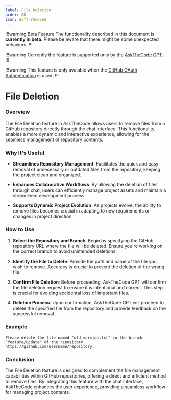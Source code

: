 ```yaml
---
label: File Deletion
order: 80
icon: diff-removed
---
```


!!!warning Beta Feature
The functionality described in this document is **currently in beta**. Please be aware that there might be some unexpected behaviors.
!!!

!!!warning
Currently the feature is supported only by the [AskTheCode GPT](https://chat.openai.com/g/g-3s6SJ5V7S-askthecode).
!!!

!!!warning
This feature is only avalable when the [GitHub OAuth Authentication](/authentication/#authentication-methods) is used.
!!!

# File Deletion

### Overview

The File Deletion feature in AskTheCode allows users to remove files from a GitHub repository directly through the chat interface. This functionality enables a more dynamic and interactive experience, allowing for the seamless management of repository contents.

### Why It's Useful

- **Streamlines Repository Management**: Facilitates the quick and easy removal of unnecessary or outdated files from the repository, keeping the project clean and organized.

- **Enhances Collaborative Workflows**: By allowing the deletion of files through chat, users can efficiently manage project assets and maintain a streamlined development process.

- **Supports Dynamic Project Evolution**: As projects evolve, the ability to remove files becomes crucial in adapting to new requirements or changes in project direction.

### How to Use

1. **Select the Repository and Branch**: Begin by specifying the GitHub repository URL where the file will be deleted. Ensure you're working on the correct branch to avoid unintended deletions. 

2. **Identify the File to Delete**: Provide the path and name of the file you wish to remove. Accuracy is crucial to prevent the deletion of the wrong file.

3. **Confirm File Deletion**: Before proceeding, AskTheCode GPT will confirm the file deletion request to ensure it is intentional and correct. This step is crucial for avoiding accidental loss of important files.

4. **Deletion Process**: Upon confirmation, AskTheCode GPT will proceed to delete the specified file from the repository and provide feedback on the successful removal.

### Example

```prompt
Please delete the file named "old_version.txt" in the branch "feature/update" of the repository https://github.com/username/repository.
```

### Conclusion

The File Deletion feature is designed to complement the file management capabilities within GitHub repositories, offering a direct and efficient method to remove files. By integrating this feature with the chat interface, AskTheCode enhances the user experience, providing a seamless workflow for managing project contents.